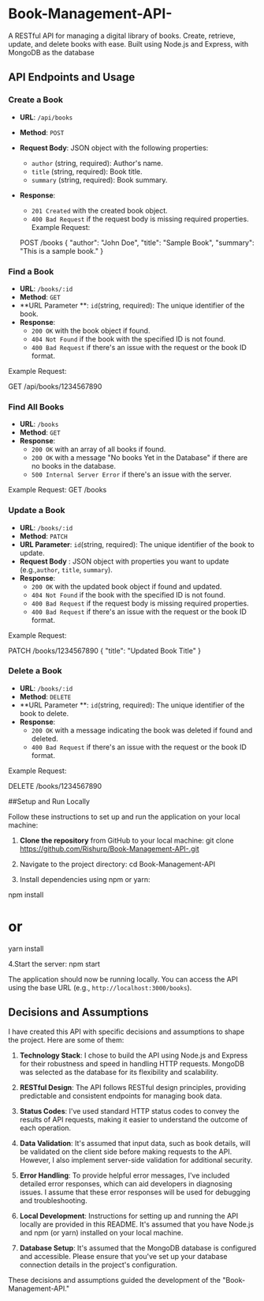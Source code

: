 # Book-Management-API-
A RESTful API for managing a digital library of books. Create, retrieve, update, and delete books with ease. Built using Node.js and Express, with MongoDB as the database

## API Endpoints and Usage

### Create a Book

- **URL**: `/api/books`
- **Method**: `POST`
- **Request Body**: JSON object with the following properties: 
  - `author` (string, required): Author's name.
  - `title` (string, required): Book title.
  - `summary` (string, required): Book summary.
- **Response**: 
  - `201 Created` with the created book object.
  - `400 Bad Request` if the request body is missing required properties.
  Example Request:

  POST /books
  {
    "author": "John Doe",
    "title": "Sample Book",
    "summary": "This is a sample book."
  }

### Find a Book

- **URL**: `/books/:id`
- **Method**: `GET`
- **URL Parameter **: `id`(string, required): The unique identifier of the book.
- **Response**: 
  - `200 OK` with the book object if found.
  - `404 Not Found` if the book with the specified ID is not found.
  - `400 Bad Request` if there's an issue with the request or the book ID format.

Example Request:

GET /api/books/1234567890


### Find All Books

- **URL**: `/books`
- **Method**: `GET`
- **Response**: 
  - `200 OK` with an array of all books if found.
  - `200 OK` with a message "No books Yet in the Database" if there are no books in the database.
  - `500 Internal Server Error` if there's an issue with the server.

Example Request:
GET /books

### Update a Book

- **URL**: `/books/:id`
- **Method**: `PATCH`
- **URL Parameter**: `id`(string, required): The unique identifier of the book to update.
- **Request Body** : JSON object with properties you want to update (e.g.,`author`, `title`, `summary`).
- **Response**: 
  - `200 OK` with the updated book object if found and updated.
  - `404 Not Found` if the book with the specified ID is not found.
  - `400 Bad Request` if the request body is missing required properties.
  - `400 Bad Request`  if there's an issue with the request or the book ID format.

Example Request:

PATCH /books/1234567890
{
  "title": "Updated Book Title"
}


### Delete a Book

- **URL**: `/books/:id`
- **Method**: `DELETE`
- **URL Parameter **: `id`(string, required): The unique identifier of the book to delete.
- **Response**: 
  - `200 OK` with a message indicating the book was deleted if found and deleted.
  - `400 Bad Request`  if there's an issue with the request or the book ID format.
 
Example Request:

DELETE /books/1234567890

##Setup and Run Locally

Follow these instructions to set up and run the application on your local machine:

1. **Clone the repository** from GitHub to your local machine:
   git clone https://github.com/Rishurp/Book-Management-API-.git

2. Navigate to the project directory:
   cd Book-Management-API

3. Install dependencies using npm or yarn:

 npm install
# or
yarn install

4.Start the server:
  npm start

The application should now be running locally. You can access the API using the base URL (e.g., `http://localhost:3000/books`).

## Decisions and Assumptions

I have created this API with specific decisions and assumptions to shape the project. Here are some of them:

1. **Technology Stack**: I chose to build the API using Node.js and Express for their robustness and speed in handling HTTP requests. MongoDB was selected as the database for its flexibility and scalability.

2. **RESTful Design**: The API follows RESTful design principles, providing predictable and consistent endpoints for managing book data.

3. **Status Codes**: I've used standard HTTP status codes to convey the results of API requests, making it easier to understand the outcome of each operation.

4. **Data Validation**: It's assumed that input data, such as book details, will be validated on the client side before making requests to the API. However, I also implement server-side validation for additional security.

5. **Error Handling**: To provide helpful error messages, I've included detailed error responses, which can aid developers in diagnosing issues. I assume that these error responses will be used for debugging and troubleshooting.

6. **Local Development**: Instructions for setting up and running the API locally are provided in this README. It's assumed that you have Node.js and npm (or yarn) installed on your local machine.

7. **Database Setup**: It's assumed that the MongoDB database is configured and accessible. Please ensure that you've set up your database connection details in the project's configuration.

These decisions and assumptions guided the development of the "Book-Management-API."

















    
    
